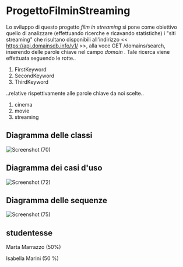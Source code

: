 # ProgettoFilminStreaming

Lo sviluppo di questo progetto *film in streaming*  si pone come obiettivo quello di analizzare (effettuando ricerche e ricavando statistiche)  i "siti streaming" che risultano disponibili all'indirizzo <<  https://api.domainsdb.info/v1/ >>, alla voce GET /domains/search, inserendo delle parole chiave nel campo *domain* . 
Tale ricerca viene effettuata seguendo le rotte..

1. FirstKeyword
2. SecondKeyword
3. ThirdKeyword


..relative rispettivamente alle parole chiave da noi scelte..


1. cinema
2. movie
3. streaming







## Diagramma delle classi
![Screenshot (70)](https://user-images.githubusercontent.com/74723335/104132033-0252dd80-537b-11eb-8c30-0f4aebd9c560.png)

## Diagramma dei casi d'uso
![Screenshot (72)](https://user-images.githubusercontent.com/74723335/104132053-30382200-537b-11eb-8cb0-1084cea330e7.png)

## Diagramma delle sequenze
![Screenshot (75)](https://user-images.githubusercontent.com/74723335/105243983-1ca56c00-5b70-11eb-9ab4-2be23a194e14.png)

studentesse 
--------------
Marta Marrazzo (50%)

Isabella Marini (50 %)
